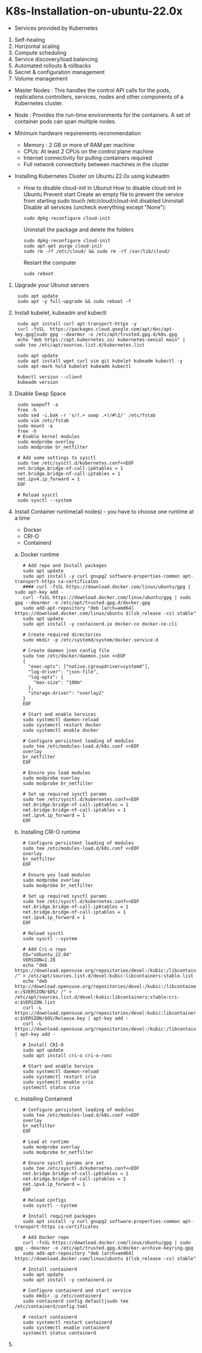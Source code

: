 # K8s-Installation-on-ubuntu-22.0x
* Services provided by Kubernetes
1. Self-healing
2. Horizontal scaling
3. Compute scheduling
4. Service discovery/load balancing
5. Automated rollouts & rollbacks
6. Secret & configuration management
7. Volume management

* Master Nodes : This handles the control API calls for the pods, replications controllers, services, nodes and other components of a Kubernetes cluster.
* Node : Provides the run-time environments for the containers. A set of container pods can span multiple nodes.

* Minimum hardware requirements recommendation
  - Memory : 2 GB or more of RAM per machine
  - CPUs: At least 2 CPUs on the control plane machine
  - Internet connectivity for pulling containers required
  - Full network connectivity between machines in the cluster

* Installing Kubernetes Cluster on Ubuntu 22.0x using kubeadm
  - How to disable cloud-init in Ubunut
      How to disable cloud-init in Ubuntu
      Prevent start
        Create an empty file to prevent the service from starting
        sudo touch /etc/cloud/cloud-init.disabled
      Uninstall
      Disable all services (uncheck everything except "None"):
      
        sudo dpkg-reconfigure cloud-init
      Uninstall the package and delete the folders
      
        sudo dpkg-reconfigure cloud-init
        sudo apt-get purge cloud-init
        sudo rm -rf /etc/cloud/ && sudo rm -rf /var/lib/cloud/
      Restart the computer

        sudo reboot
    
1. Upgrade your Ubunut servers
 
        sudo apt update
        sudo apt -y full-upgrade && sudo reboot -f

2. Install kubelet, kubeadm and kubectl

        sudo apt install curl apt-transport-https -y
        curl -fsSL  https://packages.cloud.google.com/apt/doc/apt-key.gpg|sudo gpg --dearmor -o /etc/apt/trusted.gpg.d/k8s.gpg
        echo "deb https://apt.kubernetes.io/ kubernetes-xenial main" | sudo tee /etc/apt/sources.list.d/kubernetes.list

        sudo apt update
        sudo apt install wget curl vim git kubelet kubeadm kubectl -y
        sudo apt-mark hold kubelet kubeadm kubectl

        kubectl version --client
        kubeadm version
   
3. Disable Swap Space

        sudo swapoff -a
        free -h
        sudo sed -i.bak -r 's/(.+ swap .+)/#\1/' /etc/fstab
        sudo vim /etc/fstab
        sudo mount -a
        free -h
        # Enable kernel modules
        sudo modprobe overlay
        sudo modprobe br_netfilter
        
        # Add some settings to sysctl
        sudo tee /etc/sysctl.d/kubernetes.conf<<EOF
        net.bridge.bridge-nf-call-ip6tables = 1
        net.bridge.bridge-nf-call-iptables = 1
        net.ipv4.ip_forward = 1
        EOF
        
        # Reload sysctl
        sudo sysctl --system

4. Install Container runtime(all nodes) - you have to choose one runtime at a time
   * Docker
   * CRI-O
   * Containerd

   a. Docker runtime
     
          # Add repo and Install packages
          sudo apt update
          sudo apt install -y curl gnupg2 software-properties-common apt-transport-https ca-certificates
          #### curl -fsSL https://download.docker.com/linux/ubuntu/gpg | sudo apt-key add -
          curl -fsSL https://download.docker.com/linux/ubuntu/gpg | sudo gpg --dearmor -o /etc/apt/trusted.gpg.d/docker.gpg
          sudo add-apt-repository "deb [arch=amd64] https://download.docker.com/linux/ubuntu $(lsb_release -cs) stable"
          sudo apt update
          sudo apt install -y containerd.io docker-ce docker-ce-cli
          
          # Create required directories
          sudo mkdir -p /etc/systemd/system/docker.service.d
          
          # Create daemon json config file
          sudo tee /etc/docker/daemon.json <<EOF
          {
            "exec-opts": ["native.cgroupdriver=systemd"],
            "log-driver": "json-file",
            "log-opts": {
              "max-size": "100m"
            },
            "storage-driver": "overlay2"
          }
          EOF
          
          # Start and enable Services
          sudo systemctl daemon-reload 
          sudo systemctl restart docker
          sudo systemctl enable docker
          
          # Configure persistent loading of modules
          sudo tee /etc/modules-load.d/k8s.conf <<EOF
          overlay
          br_netfilter
          EOF
          
          # Ensure you load modules
          sudo modprobe overlay
          sudo modprobe br_netfilter
          
          # Set up required sysctl params
          sudo tee /etc/sysctl.d/kubernetes.conf<<EOF
          net.bridge.bridge-nf-call-ip6tables = 1
          net.bridge.bridge-nf-call-iptables = 1
          net.ipv4.ip_forward = 1
          EOF
     
   b. Installing CRI-O runtime

          # Configure persistent loading of modules
          sudo tee /etc/modules-load.d/k8s.conf <<EOF
          overlay
          br_netfilter
          EOF
          
          # Ensure you load modules
          sudo modprobe overlay
          sudo modprobe br_netfilter
          
          # Set up required sysctl params
          sudo tee /etc/sysctl.d/kubernetes.conf<<EOF
          net.bridge.bridge-nf-call-ip6tables = 1
          net.bridge.bridge-nf-call-iptables = 1
          net.ipv4.ip_forward = 1
          EOF
          
          # Reload sysctl
          sudo sysctl --system
          
          # Add Cri-o repo
          OS="xUbuntu_22.04"
          VERSION=1.28
          echo "deb https://download.opensuse.org/repositories/devel:/kubic:/libcontainers:/stable/$OS/ /" > /etc/apt/sources.list.d/devel:kubic:libcontainers:stable.list
          echo "deb http://download.opensuse.org/repositories/devel:/kubic:/libcontainers:/stable:/cri-o:/$VERSION/$OS/ /" > /etc/apt/sources.list.d/devel:kubic:libcontainers:stable:cri-o:$VERSION.list
          curl -L https://download.opensuse.org/repositories/devel:kubic:libcontainers:stable:cri-o:$VERSION/$OS/Release.key | apt-key add -
          curl -L https://download.opensuse.org/repositories/devel:/kubic:/libcontainers:/stable/$OS/Release.key | apt-key add -
          
          # Install CRI-O
          sudo apt update
          sudo apt install cri-o cri-o-runc
          
          # Start and enable Service
          sudo systemctl daemon-reload
          sudo systemctl restart crio
          sudo systemctl enable crio
          systemctl status crio

     c. Installing Containerd
   
          # Configure persistent loading of modules
          sudo tee /etc/modules-load.d/k8s.conf <<EOF
          overlay
          br_netfilter
          EOF
          
          # Load at runtime
          sudo modprobe overlay
          sudo modprobe br_netfilter
          
          # Ensure sysctl params are set
          sudo tee /etc/sysctl.d/kubernetes.conf<<EOF
          net.bridge.bridge-nf-call-ip6tables = 1
          net.bridge.bridge-nf-call-iptables = 1
          net.ipv4.ip_forward = 1
          EOF
          
          # Reload configs
          sudo sysctl --system
          
          # Install required packages
          sudo apt install -y curl gnupg2 software-properties-common apt-transport-https ca-certificates
          
          # Add Docker repo
          curl -fsSL https://download.docker.com/linux/ubuntu/gpg | sudo gpg --dearmor -o /etc/apt/trusted.gpg.d/docker-archive-keyring.gpg
          sudo add-apt-repository "deb [arch=amd64] https://download.docker.com/linux/ubuntu $(lsb_release -cs) stable"
          
          # Install containerd
          sudo apt update
          sudo apt install -y containerd.io
          
          # Configure containerd and start service
          sudo mkdir -p /etc/containerd
          sudo containerd config default|sudo tee /etc/containerd/config.toml
          
          # restart containerd
          sudo systemctl restart containerd
          sudo systemctl enable containerd
          systemctl status containerd
   

6. 
